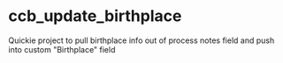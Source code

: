 # ccb_update_birthplace
Quickie project to pull birthplace info out of process notes field and push into custom "Birthplace" field

